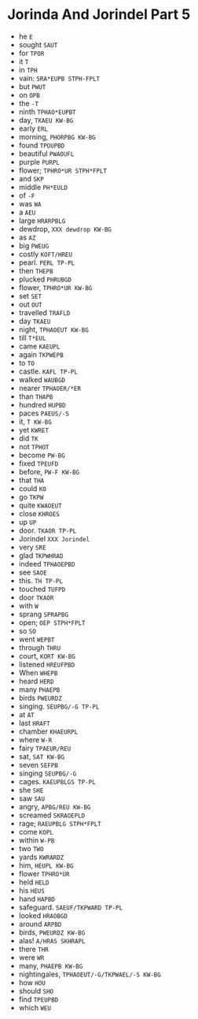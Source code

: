 # Jorinda And Jorindel Part 5

* he `E`
* sought `SAUT`
* for `TPOR`
* it `T`
* in `TPH`
* vain: `SRA*EUPB STPH-FPLT`
* but `PWUT`
* on `OPB`
* the `-T`
* ninth `TPHAO*EUPBT`
* day, `TKAEU KW-BG`
* early `ERL`
* morning, `PHORPBG KW-BG`
* found `TPOUPBD`
* beautiful `PWAOUFL`
* purple `PURPL`
* flower; `TPHRO*UR STPH*FPLT`
* and `SKP`
* middle `PH*EULD`
* of `-F`
* was `WA`
* a `AEU`
* large `HRARPBLG`
* dewdrop, `XXX dewdrop KW-BG`
* as `AZ`
* big `PWEUG`
* costly `KOFT/HREU`
* pearl. `PERL TP-PL`
* then `THEPB`
* plucked `PHRUBGD`
* flower, `TPHRO*UR KW-BG`
* set `SET`
* out `OUT`
* travelled `TRAFLD`
* day `TKAEU`
* night, `TPHAOEUT KW-BG`
* till `T*EUL`
* came `KAEUPL`
* again `TKPWEPB`
* to `TO`
* castle. `KAFL TP-PL`
* walked `WAUBGD`
* nearer `TPHAOER/*ER`
* than `THAPB`
* hundred `HUPBD`
* paces `PAEUS/-S`
* it, `T KW-BG`
* yet `KWRET`
* did `TK`
* not `TPHOT`
* become `PW-BG`
* fixed `TPEUFD`
* before, `PW-F KW-BG`
* that `THA`
* could `KO`
* go `TKPW`
* quite `KWAOEUT`
* close `KHROES`
* up `UP`
* door. `TKAOR TP-PL`
* Jorindel `XXX Jorindel`
* very `SRE`
* glad `TKPWHRAD`
* indeed `TPHAOEPBD`
* see `SAOE`
* this. `TH TP-PL`
* touched `TUFPD`
* door `TKAOR`
* with `W`
* sprang `SPRAPBG`
* open; `OEP STPH*FPLT`
* so `SO`
* went `WEPBT`
* through `THRU`
* court, `KORT KW-BG`
* listened `HREUFPBD`
* When `WHEPB`
* heard `HERD`
* many `PHAEPB`
* birds `PWEURDZ`
* singing. `SEUPBG/-G TP-PL`
* at `AT`
* last `HRAFT`
* chamber `KHAEURPL`
* where `W-R`
* fairy `TPAEUR/REU`
* sat, `SAT KW-BG`
* seven `SEFPB`
* singing `SEUPBG/-G`
* cages. `KAEUPBLGS TP-PL`
* she `SHE`
* saw `SAU`
* angry, `APBG/REU KW-BG`
* screamed `SKRAOEPLD`
* rage; `RAEUPBLG STPH*FPLT`
* come `KOPL`
* within `W-PB`
* two `TWO`
* yards `KWRARDZ`
* him, `HEUPL KW-BG`
* flower `TPHRO*UR`
* held `HELD`
* his `HEUS`
* hand `HAPBD`
* safeguard. `SAEUF/TKPWARD TP-PL`
* looked `HRAOBGD`
* around `ARPBD`
* birds, `PWEURDZ KW-BG`
* alas! `A/HRAS SKHRAPL`
* there `THR`
* were `WR`
* many, `PHAEPB KW-BG`
* nightingales, `TPHAOEUT/-G/TKPWAEL/-S KW-BG`
* how `HOU`
* should `SHO`
* find `TPEUPBD`
* which `WEU`
